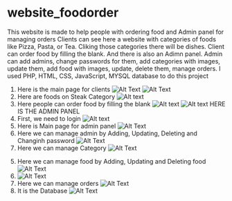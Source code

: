 # website_foodorder
This website is made to help people with ordering food and Admin panel for managing orders
Clients can see here a website with categories of foods like Pizza, Pasta, or Tea. Cliking those categories there will be dishes. Client can order food by filling the blank. 
And there is also an Adimn panel. Admin can add admins, change passwords for them, add categories with images, update them, add food with images, update, delete them, manage orders. I used PHP, HTML, CSS, JavaScript, MYSQL database to do this project

1. Here is the main page for clients ![Alt Text](https://imgur.com/p0yhIZW.jpg)
![Alt Text](https://imgur.com/k7MYC3e.jpg)
2. Here are foods on Steak Category ![Alt text](https://imgur.com/qrFRYnL.jpg)
3. Here people can order food by filling the blank ![Alt text](https://imgur.com/K4GjSZw.jpg)
 ![Alt text](https://imgur.com/zdMHvPE.jpg)
 HERE IS THE ADMIN PANEL
 1. First, we need to login ![Alt text](https://imgur.com/saHHPOv.jpg)
 2. Here is Main page for admin panel ![Alt Text](https://imgur.com/ArCKpPw.jpg)
 3. Here we can manage admin by Adding, Updating, Deleting and Changinh password ![Alt Text](https://imgur.com/XxYZ9Ps.jpg)
 4. Here we can manage Category ![Alt Text](https://imgur.com/R50YlSK.jpg)
 5) Here we can manage food by Adding, Updating and Deleting food ![Alt Text](https://imgur.com/4iFvET0.jpg)
6) ![Alt Text](https://imgur.com/F22DzY8.jpg)
7) Here we can manage orders ![Alt Text](https://imgur.com/3aRBZj5.jpg)
8) It is the Database ![Alt Text](https://imgur.com/sXPhFTf.jpg)
